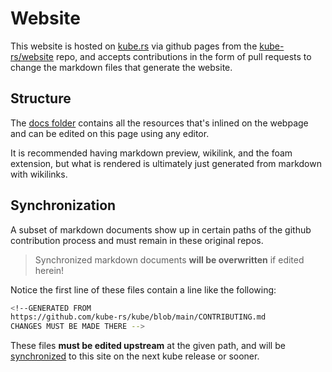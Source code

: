 # Website

This website is hosted on [kube.rs](https://kube.rs) via github pages from the [kube-rs/website](https://github.com/kube-rs/website) repo, and accepts contributions in the form of pull requests to change the markdown files that generate the website.

## Structure

The [docs folder](https://github.com/kube-rs/website/tree/main/docs) contains all the resources that's inlined on the webpage and can be edited on this page using any editor.

It is recommended having markdown preview, wikilink, and the foam extension, but what is rendered is ultimately just generated from markdown with wikilinks.

## Synchronization

A subset of markdown documents show up in certain paths of the github contribution process and must remain in these original repos.

> Synchronized markdown documents **will be overwritten** if edited herein!

Notice the first line of these files contain a line like the following:

```sh
<!--GENERATED FROM
https://github.com/kube-rs/kube/blob/main/CONTRIBUTING.md
CHANGES MUST BE MADE THERE -->
```

These files **must be edited upstream** at the given path, and will be [synchronized](https://github.com/kube-rs/website/blob/main/sync.sh) to this site on the next kube release or sooner.
